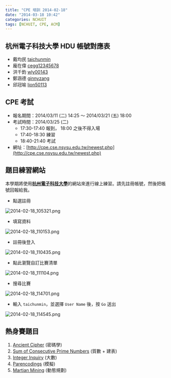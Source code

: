 ```yaml
---
title: "CPE 培訓 2014-02-18"
date: "2014-03-18 10:42"
categories: NCHUIT
tags: [NCHUIT, CPE, ACM]
---
```


## 杭州電子科技大學 HDU 帳號對應表

* 戴均民 [taichunmin](http://acm.hdu.edu.cn/userstatus.php?user=taichunmin)
* 龐在偉 [cegg12345678](http://acm.hdu.edu.cn/userstatus.php?user=cegg12345678)
* 洪千鈞 [wly00143](http://acm.hdu.edu.cn/userstatus.php?user=wly00143)
* 鄭涵德 [ginnyzang](http://acm.hdu.edu.cn/userstatus.php?user=ginnyzang)
* 邱冠喻 [lion50113](http://acm.hdu.edu.cn/userstatus.php?user=lion50113)

## CPE 考試

* 報名期間：2014/03/11 (二) 14:25 ～ 2014/03/21 (五) 18:00
* 考試時間：2014/03/25 (二)
    * 17:30-17:40 報到， 18:00 之後不得入場
    * 17:40-18:30 練習
    * 18:40-21:40 考試
* 網址：[http://cpe.cse.nsysu.edu.tw/newest.php](http://cpe.cse.nsysu.edu.tw/newest.php)

## 題目練習網站

本學期將使用[**杭州電子科技大學**](http://acm.hdu.edu.cn/)的網站來進行線上練習。請先註冊帳號，然後把帳號回報給我。

* 點選註冊

![2014-02-18_105321.png](http://user-image.logdown.io/user/3210/blog/3247/post/179098/5imNJfBkTjKs2Qd0VCOI_2014-02-18_105321.png)

* 填寫資料

![2014-02-18_110153.png](http://user-image.logdown.io/user/3210/blog/3247/post/179098/ufUgwGErR3uaGK71M8qS_2014-02-18_110153.png)

* 註冊後登入

![2014-02-18_110435.png](http://user-image.logdown.io/user/3210/blog/3247/post/179098/mbDBto6aTNqL9kDojBCz_2014-02-18_110435.png)

* 點此瀏覽自訂比賽清單

![2014-02-18_111104.png](http://user-image.logdown.io/user/3210/blog/3247/post/179098/P90B9MjTeiAPEl2InhHE_2014-02-18_111104.png)

* 搜尋比賽

![2014-02-18_114701.png](http://user-image.logdown.io/user/3210/blog/3247/post/179098/DBjdfpysSrC7etpLXVGA_2014-02-18_114701.png)

* 輸入 `taichunmin`，並選擇 `User Name` 後，按 `Go` 送出

![2014-02-18_114545.png](http://user-image.logdown.io/user/3210/blog/3247/post/179098/FnDuOILJS5mJOQjOdl89_2014-02-18_114545.png)

## 熱身賽題目

1. [Ancient Cipher](http://poj.org/problem?id=2159) (密碼學)
2. [Sum of Consecutive Prime Numbers](http://poj.org/problem?id=2739) (質數 + 建表)
3. [Integer Inquiry](http://poj.org/problem?id=1503) (大數)
4. [Parencodings](http://poj.org/problem?id=1068) (模擬)
5. [Martian Mining](http://poj.org/problem?id=2948) (動態規劃)
